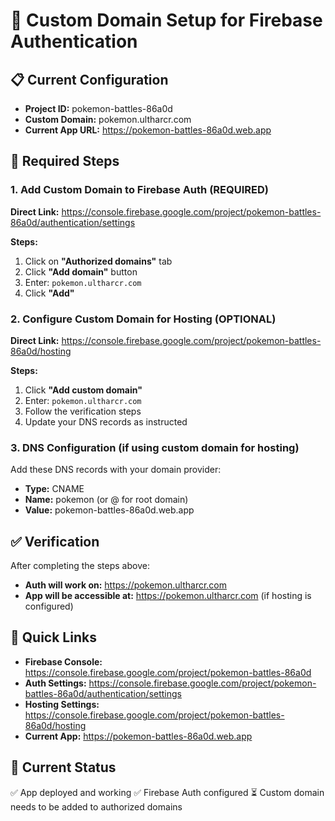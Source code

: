 
# 🔧 Custom Domain Setup for Firebase Authentication

## 📋 Current Configuration
- **Project ID:** pokemon-battles-86a0d
- **Custom Domain:** pokemon.ultharcr.com
- **Current App URL:** https://pokemon-battles-86a0d.web.app

## 🎯 Required Steps

### 1. Add Custom Domain to Firebase Auth (REQUIRED)
**Direct Link:** https://console.firebase.google.com/project/pokemon-battles-86a0d/authentication/settings

**Steps:**
1. Click on **"Authorized domains"** tab
2. Click **"Add domain"** button
3. Enter: `pokemon.ultharcr.com`
4. Click **"Add"**

### 2. Configure Custom Domain for Hosting (OPTIONAL)
**Direct Link:** https://console.firebase.google.com/project/pokemon-battles-86a0d/hosting

**Steps:**
1. Click **"Add custom domain"**
2. Enter: `pokemon.ultharcr.com`
3. Follow the verification steps
4. Update your DNS records as instructed

### 3. DNS Configuration (if using custom domain for hosting)
Add these DNS records with your domain provider:
- **Type:** CNAME
- **Name:** pokemon (or @ for root domain)
- **Value:** pokemon-battles-86a0d.web.app

## ✅ Verification
After completing the steps above:
- **Auth will work on:** https://pokemon.ultharcr.com
- **App will be accessible at:** https://pokemon.ultharcr.com (if hosting is configured)

## 🔗 Quick Links
- **Firebase Console:** https://console.firebase.google.com/project/pokemon-battles-86a0d
- **Auth Settings:** https://console.firebase.google.com/project/pokemon-battles-86a0d/authentication/settings
- **Hosting Settings:** https://console.firebase.google.com/project/pokemon-battles-86a0d/hosting
- **Current App:** https://pokemon-battles-86a0d.web.app

## 🚀 Current Status
✅ App deployed and working
✅ Firebase Auth configured
⏳ Custom domain needs to be added to authorized domains
